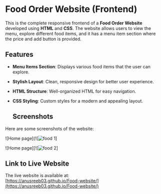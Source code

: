 # Food Order Website (Frontend)

This is the complete responsive frontend of a **Food Order Website** developed using **HTML** and **CSS**. The website allows users to view the menu, 
explore different food items, and it has a menu item section where the price and add button is provided.

## Features

- **Menu Items Section**: Displays various food items that the user can explore.
- **Stylish Layout**: Clean, responsive design for better user experience.
- **HTML Structure**: Well-organized HTML for easy navigation.
- **CSS Styling**: Custom styles for a modern and appealing layout.

  ## Screenshots

Here are some screenshots of the website:

![Home page](![![food 1](https://github.com/user-attachments/assets/f5982399-b032-4925-a304-47211c46e702)]


![Home page][![![food 2](https://github.com/user-attachments/assets/df112d74-9daf-4b38-b571-43d06aaf0f9e)]


## Link to Live Website

The live website is available at:  
[https://anusreeb03.github.io/Food-website/](https://anusreeb03.github.io/Food-website/)



